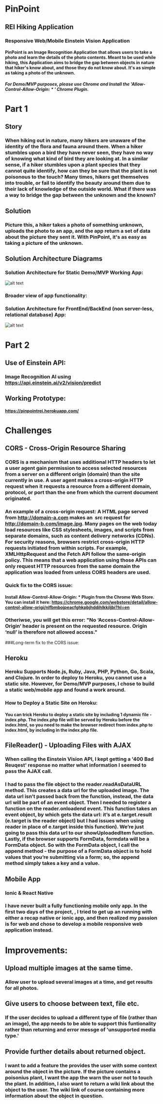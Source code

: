 # PinPoint
## REI Hiking Application
### Responsive Web/Mobile Einstein Vision Application
#### PinPoint is an Image Recognition Application that allows users to take a photo and learn the details of the photo contents. Meant to be used while hiking, this Application aims to bridge the gap between objects in nature that hiker's know about, and those they do not know about. It's as simple as taking a photo of the unknown.
##### For Demo/MVP purposes, please use Chrome and Install  the 'Allow-Control-Allow-Origin: * ' Chrome Plugin.

# Part 1
## Story
### When hiking out in nature, many hikers are unaware of the identity of the flora and fauna around them. When a hiker stumbles upon a bird they have never seen, they have no way of knowing what kind of bird they are looking at. In a similar sense, if a hiker stumbles upon a plant species that they cannot quite identify, how can they be sure that the plant is not poisonous to the touch? Many times, hikers get themselves into trouble, or fail to identify the beauty around them due to their lack of knowledge of the outside world. What if there was a way to bridge the gap between the unknown and the known?
## Solution
### Picture this, a hiker takes a photo of something unknown, uploads the photo to an app, and the app return a set of data about the picture they sent it. With PinPoint, it's as easy as taking a picture of the unknown.

## Solution Architecture Diagrams
### Solution Architecture for Static Demo/MVP Working App:
![alt text](images/staticSolutionArchitecture.png)
### Broader view of app functionality:
### Solution Architecture for FrontEnd/BackEnd (non server-less, relational database) App:
![alt text](images/dbSolutionArchitecture.png)

# Part 2
## Use of Einstein API:
### Image Recognition AI using https://api.einstein.ai/v2/vision/predict
## Working Prototype:
#### https://pinpointrei.herokuapp.com/

# Challenges
## CORS - Cross-Origin Resource Sharing
### CORS is a mechanism that uses additional HTTP headers to let a user agent gain permission to access selected resources from a server on a different origin (domain) than the site currently in use. A user agent makes a cross-origin HTTP request when it requests a resource from a different domain, protocol, or port than the one from which the current document originated.
### An example of a cross-origin request: A HTML page served from http://domain-a.com makes an <img> src request for http://domain-b.com/image.jpg. Many pages on the web today load resources like CSS stylesheets, images, and scripts from separate domains, such as content delivery networks (CDNs). For security reasons, browsers restrict cross-origin HTTP requests initiated from within scripts. For example, XMLHttpRequest and the Fetch API follow the same-origin policy. This means that a web application using those APIs can only request HTTP resources from the same domain the application was loaded from unless CORS headers are used.
### Quick fix to the CORS issue:
#### Install Allow-Control-Allow-Origin: *  Plugin from the Chrome Web Store. You can install it here: https://chrome.google.com/webstore/detail/allow-control-allow-origi/nlfbmbojpeacfghkpbjhddihlkkiljbi?hl=en
### Otheriwse, you will get this error: "No ‘Access-Control-Allow-Origin’ header is present on the requested resource. Origin ‘null’ is therefore not allowed access."
###Long-term fix to the CORS issue:
####

## Heroku
### Heroku Supports Node.js, Ruby, Java, PHP, Python, Go, Scala, and Clojure. In order to deploy to Heroku, you cannot use a static site. However, for Demo/MVP purposes, I chose to build a static web/mobile app and found a work around.
### How to Deploy a Static Site on Heroku:
#### You can trick Heroku to deploy a static site by including 1 dynamic file - index.php. The index.php file will be served by Heroku before the index.html, so you need to make the browser redirect from index.php to index.html, by including <?php header( 'Location: /index.html' ) ;  ?> in the index.php file.

## FileReader() - Uploading Files with AJAX
### When calling the Einstein Vision API, I kept getting a '400 Bad Reuqest' response no matter what information I seemed to pass the AJAX call.
### I had to pass the file object to the reader.readAsDataURL method. This creates a data url for the uploaded image. The data url isn’t passed back from the function, instead, the data url will be part of an event object. Then I needed to register a function on the reader.onloadend event. This function takes an event object, by which gets the data url: it’s at e.target.result (e.target is the reader object) but I had issues when using reader in place of e.target inside this function). We’re just going to pass this data url to our showUploadedItem function. Lastly, if the browser supports FormData, formdata will be a FormData object. So with the FormData object, I call the append method - the purpose of a FormData object is to hold values that you’re submitting via a form; so, the append method simply takes a key and a value.

## Mobile App
### Ionic & React Native
### I have never built a fully functioning mobile only app. In the first two days of the project, , I tried to get up an running with either a recap native or ionic app, and then realized my passion is for web and chose to develop a mobile responsive web application instead.


# Improvements:
## Upload multiple images at the same time.
### Allow user to upload several images at a time, and get results for all photos.
## Give users to choose between text, file etc.
### If the user decides to upload a different type of file (rather than an image), the app needs to be able to support this funtionality rather than returning and error messge of 'unsupported media type.'
## Provide further details about returned object.
### I want to add a feature the provides the user with some context around the object in the picture. If the picture contains a poisonius plant, I want the app the warn the user not to touch the plant. In addition, I also want to return a wiki link about the object to the user. The wiki link of course containing more information about the object in question.

